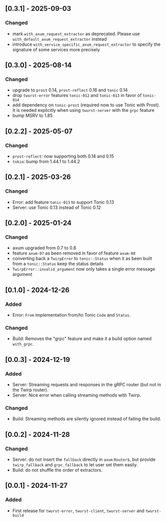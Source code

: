 ## [0.3.1] - 2025-09-03

### Changed
- mark `with_axum_request_extractor` as deprecated. Please use `with_default_axum_request_extractor` instead
- introduce `with_service_specific_axum_request_extractor` to specify the signature of some services more precisely

## [0.3.0] - 2025-08-14

### Changed
- upgrade to `prost` 0.14, `prost-reflect` 0.16 and `tonic` 0.14
- drop `twurst-error` features `tonic-012` and `tonic-013` in favor of `tonic-014`
- add dependency on `tonic-prost` (required now to use Tonic with Prost). It is needed explicitly when using `twurst-server` with the `grpc` feature
- bump MSRV to 1.85

## [0.2.2] - 2025-05-07

### Changed
- `prost-reflect`: now supporting both 0.14 and 0.15
- `tokio`: bump from 1.44.1 to 1.44.2

## [0.2.1] - 2025-03-26

### Changed
- Error: add feature `tonic-013` to support Tonic 0.13
- Server: use Tonic 0.13 instead of Tonic 0.12

## [0.2.0] - 2025-01-24

### Changed
- axum upgraded from 0.7 to 0.8
- feature `axum-07` as been removed in favor of feature `axum-08`
- converting back a `TwirpError` to `tonic::Status` when it as been built from a `tonic::Status` keep the status details
- `TwirpError::invalid_argument` now only takes a single error message argument

## [0.1.0] - 2024-12-26

### Added
- Error: `From` implementation from/to Tonic `Code` and `Status`.

### Changed
- Build: Removes the "grpc" feature and make it a build option named `with_grpc`.

## [0.0.3] - 2024-12-19

### Added
- Server: Streaming requests and responses in the gRPC router (but not in the Twirp router).
- Server: Nice error when calling streaming methods with Twirp.

### Changed
- Build: Streaming methods are silently ignored instead of failing the build.

## [0.0.2] - 2024-11-28

### Changed
- Server: do not insert the `fallback` directly in `axum` `Router`s,
  but provide `twirp_fallback` and `grpc_fallback` to let user set them easily.
- Build: do not shuffle the order of extractors.

## [0.0.1] - 2024-11-27

### Added
- First release for `twurst-error`, `twurst-client`, `twurst-server` and `twurst-build`
